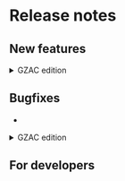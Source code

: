 # Release notes

## New features

<details>

<summary>GZAC edition</summary>



</details>

## Bugfixes

*

<details>

<summary>GZAC edition</summary>

*

</details>

## For developers

